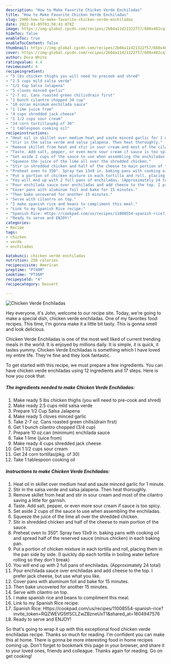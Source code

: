```yaml
---
description: "How to Make Favorite Chicken Verde Enchiladas"
title: "How to Make Favorite Chicken Verde Enchiladas"
slug: 2906-how-to-make-favorite-chicken-verde-enchiladas
date: 2022-03-05T03:50:43.078Z
image: https://img-global.cpcdn.com/recipes/2b04a11d21322f57/680x482cq70/chicken-verde-enchiladas-recipe-main-photo.jpg
hideToc: false
enableToc: true
enableTocContent: false
thumbnail: https://img-global.cpcdn.com/recipes/2b04a11d21322f57/680x482cq70/chicken-verde-enchiladas-recipe-main-photo.jpg
cover: https://img-global.cpcdn.com/recipes/2b04a11d21322f57/680x482cq70/chicken-verde-enchiladas-recipe-main-photo.jpg
author: Dora White
ratingvalue: 4.4
reviewcount: 4
recipeingredient:
- "5 lbs chicken thighs you will need to precook and shred"
- "2.5 cups mild salsa verde"
- "1/2 Cup Salsa Jalapena"
- "5 cloves minced garlic"
- "2-7 oz. Cans roasted green chilisdrain first"
- "1 bunch cilantro chopped 34 cup"
- "10 ozcan minimum enchilada sauce"
- "1 lime juice from"
- "4 cups shredded jack cheese"
- "1 1/2 cups sour cream"
- "24 corn tortillaspkg of 30"
- "1 tablespoon cooking oil"
recipeinstructions:
- "Heat oil in skillet over medium heat and saute minced garlic for 1 minute."
- "Stir in the salsa verde and salsa jalapena. Then heat thoroughly."
- "Remove skillet from heat and stir in sour cream and most of the cilantro saving a little for garnish."
- "Taste. Add salt, pepper, or even more sour cream if sauce is too spicy."
- "Set aside 2 cups of the sauce to use when assembling the enchiladas."
- "Squeeze the juice of the lime all over the shredded chicken."
- "Stir in shredded chicken and half of the cheese to main portion of the sauce."
- "Preheat oven to 350°. Spray two 13x9 in. baking pans with cooking oil and spread half of the reserved sauce (minus chicken) in each baking pan."
- "Put a portion of chicken mixture in each tortilla and roll, placing them in the pan side by side. (I quickly dip each tortilla in boiling water before rolling so they don&#39;t break)"
- "You will end up with 2 full pans of enchiladas. (Approximately 24 total)"
- "Pour enchilada sauce over enchiladas and add cheese to the top. I prefer jack cheese, but use what you like."
- "Cover pans with aluminum foil and bake for 15 minutes."
- "Then bake uncovered for another 15 minutes."
- "Serve with cilantro on top."
- "I make spanish rice and beans to compliment this meal."
- "Link to my Spanish Rice recipe:"
- "Spanish Rice: Https://cookpad.com/us/recipes/11008554-spanish-rice?invite_token=RQZWEVG5tfSCLZwZBzneUxT1&amp;shared_at=1604947576"
- "Ready to serve and ENJOY!"
categories:
- Recipe
tags:
- chicken
- verde
- enchiladas

katakunci: chicken verde enchiladas 
nutrition: 258 calories
recipecuisine: American
preptime: "PT40M"
cooktime: "PT36M"
recipeyield: "4"
recipecategory: Dessert

---
```



![Chicken Verde Enchiladas](https://img-global.cpcdn.com/recipes/2b04a11d21322f57/680x482cq70/chicken-verde-enchiladas-recipe-main-photo.jpg)

Hey everyone, it's John, welcome to our recipe site. Today, we're going to make a special dish, chicken verde enchiladas. One of my favorites food recipes. This time, I'm gonna make it a little bit tasty. This is gonna smell and look delicious.

Chicken Verde Enchiladas is one of the most well liked of current trending meals in the world. It is enjoyed by millions daily. It is simple, it is quick, it tastes yummy. Chicken Verde Enchiladas is something which I have loved my entire life. They're fine and they look fantastic.




To get started with this recipe, we must prepare a few ingredients. You can have chicken verde enchiladas using 12 ingredients and 17 steps. Here is how you cook that.

<!--inarticleads1-->

##### The ingredients needed to make Chicken Verde Enchiladas:

1. Make ready 5 lbs chicken thighs (you will need to pre-cook and shred)
1. Make ready 2.5 cups mild salsa verde
1. Prepare 1/2 Cup Salsa Jalapena
1. Make ready 5 cloves minced garlic
1. Take 2-7 oz. Cans roasted green chilis(drain first)
1. Get 1 bunch cilantro chopped (3/4 cup)
1. Prepare 10 oz.can (minimum) enchilada sauce
1. Take 1 lime (juice from)
1. Make ready 4 cups shredded jack cheese
1. Get 1 1/2 cups sour cream
1. Get 24 corn tortillas(pkg. of 30)
1. Take 1 tablespoon cooking oil




<!--inarticleads2-->

##### Instructions to make Chicken Verde Enchiladas:

1. Heat oil in skillet over medium heat and saute minced garlic for 1 minute.
1. Stir in the salsa verde and salsa jalapena. Then heat thoroughly.
1. Remove skillet from heat and stir in sour cream and most of the cilantro saving a little for garnish.
1. Taste. Add salt, pepper, or even more sour cream if sauce is too spicy.
1. Set aside 2 cups of the sauce to use when assembling the enchiladas.
1. Squeeze the juice of the lime all over the shredded chicken.
1. Stir in shredded chicken and half of the cheese to main portion of the sauce.
1. Preheat oven to 350°. Spray two 13x9 in. baking pans with cooking oil and spread half of the reserved sauce (minus chicken) in each baking pan.
1. Put a portion of chicken mixture in each tortilla and roll, placing them in the pan side by side. (I quickly dip each tortilla in boiling water before rolling so they don&#39;t break)
1. You will end up with 2 full pans of enchiladas. (Approximately 24 total)
1. Pour enchilada sauce over enchiladas and add cheese to the top. I prefer jack cheese, but use what you like.
1. Cover pans with aluminum foil and bake for 15 minutes.
1. Then bake uncovered for another 15 minutes.
1. Serve with cilantro on top.
1. I make spanish rice and beans to compliment this meal.
1. Link to my Spanish Rice recipe:
1. Spanish Rice: Https://cookpad.com/us/recipes/11008554-spanish-rice?invite_token=RQZWEVG5tfSCLZwZBzneUxT1&amp;shared_at=1604947576
1. Ready to serve and ENJOY!



So that's going to wrap it up with this exceptional food chicken verde enchiladas recipe. Thanks so much for reading. I'm confident you can make this at home. There is gonna be more interesting food in home recipes coming up. Don't forget to bookmark this page in your browser, and share it to your loved ones, friends and colleague. Thanks again for reading. Go on get cooking!
